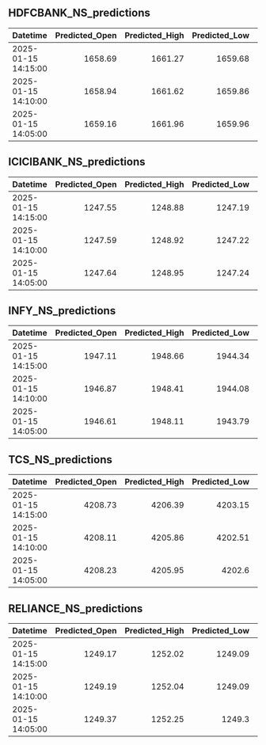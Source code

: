 ## HDFCBANK_NS_predictions
| Datetime            |   Predicted_Open |   Predicted_High |   Predicted_Low |   Predicted_Close |   Predicted_Volume |
|:--------------------|-----------------:|-----------------:|----------------:|------------------:|-------------------:|
| 2025-01-15 14:15:00 |          1658.69 |          1661.27 |         1659.68 |           1660.17 |             151448 |
| 2025-01-15 14:10:00 |          1658.94 |          1661.62 |         1659.86 |           1660.22 |             149375 |
| 2025-01-15 14:05:00 |          1659.16 |          1661.96 |         1659.96 |           1660.23 |             146173 |

## ICICIBANK_NS_predictions
| Datetime            |   Predicted_Open |   Predicted_High |   Predicted_Low |   Predicted_Close |   Predicted_Volume |
|:--------------------|-----------------:|-----------------:|----------------:|------------------:|-------------------:|
| 2025-01-15 14:15:00 |          1247.55 |          1248.88 |         1247.19 |           1249.67 |            53416   |
| 2025-01-15 14:10:00 |          1247.59 |          1248.92 |         1247.22 |           1249.68 |            53619.2 |
| 2025-01-15 14:05:00 |          1247.64 |          1248.95 |         1247.24 |           1249.7  |            54026.8 |

## INFY_NS_predictions
| Datetime            |   Predicted_Open |   Predicted_High |   Predicted_Low |   Predicted_Close |   Predicted_Volume |
|:--------------------|-----------------:|-----------------:|----------------:|------------------:|-------------------:|
| 2025-01-15 14:15:00 |          1947.11 |          1948.66 |         1944.34 |           1946.33 |            72477.9 |
| 2025-01-15 14:10:00 |          1946.87 |          1948.41 |         1944.08 |           1946.02 |            72115.5 |
| 2025-01-15 14:05:00 |          1946.61 |          1948.11 |         1943.79 |           1945.64 |            71327.6 |

## TCS_NS_predictions
| Datetime            |   Predicted_Open |   Predicted_High |   Predicted_Low |   Predicted_Close |   Predicted_Volume |
|:--------------------|-----------------:|-----------------:|----------------:|------------------:|-------------------:|
| 2025-01-15 14:15:00 |          4208.73 |          4206.39 |         4203.15 |           4208.91 |            13595.7 |
| 2025-01-15 14:10:00 |          4208.11 |          4205.86 |         4202.51 |           4208.16 |            13095.6 |
| 2025-01-15 14:05:00 |          4208.23 |          4205.95 |         4202.6  |           4208.13 |            12780.2 |

## RELIANCE_NS_predictions
| Datetime            |   Predicted_Open |   Predicted_High |   Predicted_Low |   Predicted_Close |   Predicted_Volume |
|:--------------------|-----------------:|-----------------:|----------------:|------------------:|-------------------:|
| 2025-01-15 14:15:00 |          1249.17 |          1252.02 |         1249.09 |           1249.51 |             136087 |
| 2025-01-15 14:10:00 |          1249.19 |          1252.04 |         1249.09 |           1249.51 |             134215 |
| 2025-01-15 14:05:00 |          1249.37 |          1252.25 |         1249.3  |           1249.68 |             132456 |

